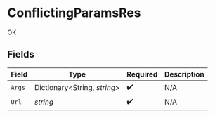 # ConflictingParamsRes

OK


## Fields

| Field                        | Type                         | Required                     | Description                  |
| ---------------------------- | ---------------------------- | ---------------------------- | ---------------------------- |
| `Args`                       | Dictionary<String, *string*> | :heavy_check_mark:           | N/A                          |
| `Url`                        | *string*                     | :heavy_check_mark:           | N/A                          |